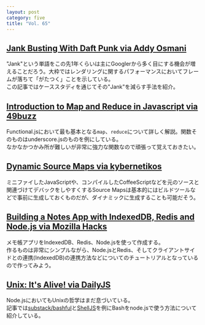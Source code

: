 ```yaml
---
layout: post
category: five
title: "Vol. 65"
---
```


## [Jank Busting With Daft Punk via Addy Osmani](http://addyosmani.com/blog/jank-busting-with-daft-punk/)

"Jank"という単語をこの先1年くらいは主にGooglerから多く目にする機会が増えることだろう。大枠ではレンダリングに関するパフォーマンスにおいてフレームが落ちて「がたつく」ことを示している。  
この記事ではケーススタディを通じてその"Jank"を減らす手法を紹介。

## [Introduction to Map and Reduce in Javascript via 49buzz](http://www.49lights.com/blogg/2013/05/introduction_to_map_and_reduce_in_javascript/)

Functional.jsにおいて最も基本となる`map`、`reduce`について詳しく解説。関数そのものはunderscore.jsのものを例にしている。  
なかなかつかみ所が難しいが非常に強力な関数なので頑張って覚えておきたい。

## [Dynamic Source Maps via kybernetikos](http://kybernetikos.github.io/jsSandbox/srcmaps/dynamic.html)

ミニファイしたJavaScriptや、コンパイルしたCoffeeScriptなどを元のソースと関連づけてデバックをしやすくするSource Mapsは基本的にはビルドツールなどで事前に生成しておくものだが、ダイナミックに生成することも可能だそう。

## [Building a Notes App with IndexedDB, Redis and Node.js via Mozilla Hacks](https://hacks.mozilla.org/2013/05/building-a-notes-app-with-indexeddb-redis-and-node-js/)

メモ帳アプリをIndexedDB、Redis、Node.jsを使って作成する。  
作るものは非常にシンプルながら、Node.jsとRedis、そしてクライアントサイドとの連携(IndexedDB)の連携方法などについてのチュートリアルとなっているので作ってみよう。

## [Unix: It's Alive! via DailyJS](http://dailyjs.com/2013/05/13/bashful/)

Node.jsにおいてもUnixの哲学はまだ息づいている。  
記事では[substack/bashful](https://github.com/substack/bashful)と[ShellJS](http://documentup.com/arturadib/shelljs)を例にBashをnode.jsで使う方法について紹介している。

